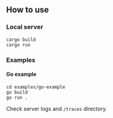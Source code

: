 ## How to use

### Local server

```
cargo build
cargo run
```

### Examples

#### Go example

```
cd examples/go-example
go build
go run .
```

Check server logs and `/traces` directory.